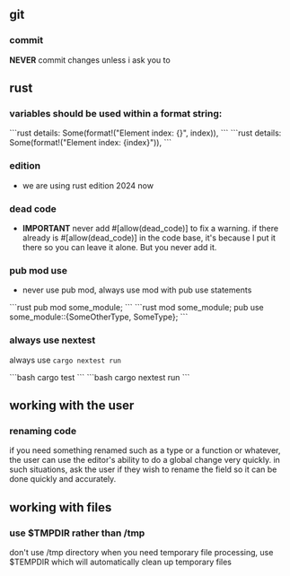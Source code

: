 ## git
### commit
**NEVER** commit changes unless i ask you to

## rust

### variables should be used within a format string:

<incorrect>
```rust
details:   Some(format!("Element index: {}", index)),
```
</incorrect>

<correct>
```rust
details:   Some(format!("Element index: {index}")),
```
</correct>

### edition
- we are using rust edition 2024 now

### dead code
- **IMPORTANT** never add #[allow(dead_code)] to fix a warning. if there already is #[allow(dead_code)] in the code base, it's because I put it there so you can leave it alone. But you never add it.

### pub mod use
- never use pub mod, always use mod with pub use statements

<incorrect>
```rust
pub mod some_module;
```
</incorrect>

<correct>
```rust
mod some_module;
pub use some_module::{SomeOtherType, SomeType};
```
</correct>

### always use nextest
always use `cargo nextest run`

<incorrect>
```bash
cargo test
```
</incorrect>

<correct>
```bash
cargo nextest run
```
</correct>

## working with the user

### renaming code
if you need something renamed such as a type or a function or whatever, the user can use the editor's ability to do a global change very quickly. in such situations, ask the user if they wish to rename the field so it can be done quickly and accurately.

## working with files

### use $TMPDIR rather than /tmp
don't use /tmp directory when you need temporary file processing, use $TEMPDIR which will automatically clean up temporary files

